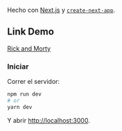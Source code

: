 Hecho con [Next.js](https://nextjs.org/) y [`create-next-app`](https://github.com/vercel/next.js/tree/canary/packages/create-next-app).

## Link Demo
[Rick and Morty](https://rick-and-morty-ochre-one.vercel.app/)

### Iniciar

Correr el servidor:

```bash
npm run dev
# or
yarn dev
```

Y abrir [http://localhost:3000](http://localhost:3000).

